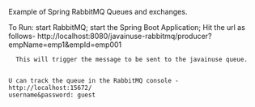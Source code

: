 Example of Spring RabbitMQ Queues and exchanges.



To Run:
	 start RabbitMQ; 
	  start the Spring Boot Application; 
	  Hit the url as follows- http://localhost:8080/javainuse-rabbitmq/producer?empName=emp1&empId=emp001 
	  
	  
	  This will trigger the message to be sent to the javainuse queue.
	  
	  
	U can track the queue in the RabbitMQ console - http://localhost:15672/
	username&password: guest